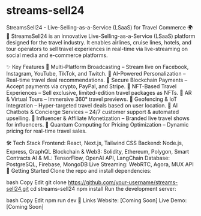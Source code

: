 # streams-sell24
StreamsSell24 - Live-Selling-as-a-Service (LSaaS) for Travel Commerce 🌍🚀
StreamsSell24 is an innovative Live-Selling-as-a-Service (LSaaS) platform designed for the travel industry. It enables airlines, cruise lines, hotels, and tour operators to sell travel experiences in real-time via live-streaming on social media and e-commerce platforms.

✨ Key Features
🔹 Multi-Platform Broadcasting – Stream live on Facebook, Instagram, YouTube, TikTok, and Twitch.
🔹 AI-Powered Personalization – Real-time travel deal recommendations.
🔹 Secure Blockchain Payments – Accept payments via crypto, PayPal, and Stripe.
🔹 NFT-Based Travel Experiences – Sell exclusive, limited-edition travel packages as NFTs.
🔹 AR & Virtual Tours – Immersive 360° travel previews.
🔹 Geofencing & IoT Integration – Hyper-targeted travel deals based on user location.
🔹 AI Chatbots & Concierge Services – 24/7 customer support & automated upselling.
🔹 Influencer & Affiliate Monetization – Branded live travel shows for influencers.
🔹 Quantum Computing for Pricing Optimization – Dynamic pricing for real-time travel sales.

🛠 Tech Stack
Frontend: React, Next.js, Tailwind CSS
Backend: Node.js, Express, GraphQL
Blockchain & Web3: Solidity, Ethereum, Polygon, Smart Contracts
AI & ML: TensorFlow, OpenAI API, LangChain
Database: PostgreSQL, Firebase, MongoDB
Live Streaming: WebRTC, Agora, MUX API
🚀 Getting Started
Clone the repo and install dependencies:

bash
Copy
Edit
git clone https://github.com/your-username/streams-sell24.git
cd streams-sell24
npm install
Run the development server:

bash
Copy
Edit
npm run dev
🔗 Links
Website: [Coming Soon]
Live Demo: [Coming Soon]
